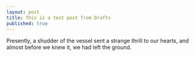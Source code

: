 ```yaml
---
layout: post
title: This is a test post from Drafts
published: true
---
```


Presently, a shudder of the vessel sent a strange thrill to our hearts, and almost before we knew it, we had left the ground.